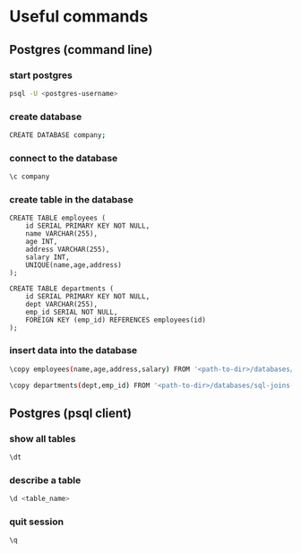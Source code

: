 # Useful commands

## Postgres (command line)

### start postgres
```sh
psql -U <postgres-username>
```

### create database

```sh
CREATE DATABASE company;
```

### connect to the database
```sh
\c company
```

### create table in the database

```
CREATE TABLE employees (
    id SERIAL PRIMARY KEY NOT NULL,
    name VARCHAR(255),
    age INT,
    address VARCHAR(255),
    salary INT,
    UNIQUE(name,age,address)
);

CREATE TABLE departments (
    id SERIAL PRIMARY KEY NOT NULL,
    dept VARCHAR(255),
    emp_id SERIAL NOT NULL,
    FOREIGN KEY (emp_id) REFERENCES employees(id)
);
```

### insert data into the database 

```sh
\copy employees(name,age,address,salary) FROM '<path-to-dir>/databases/sql-joins-lesson/starter-code/employees.csv' DELIMITER ',' CSV HEADER;

\copy departments(dept,emp_id) FROM '<path-to-dir>/databases/sql-joins-lesson/starter-code/departments.csv' DELIMITER ',' CSV HEADER;
```

## Postgres (psql client)

### show all tables
```sh
\dt
```

### describe a table
```sh 
\d <table_name>
```

### quit session
```sh 
\q
```



